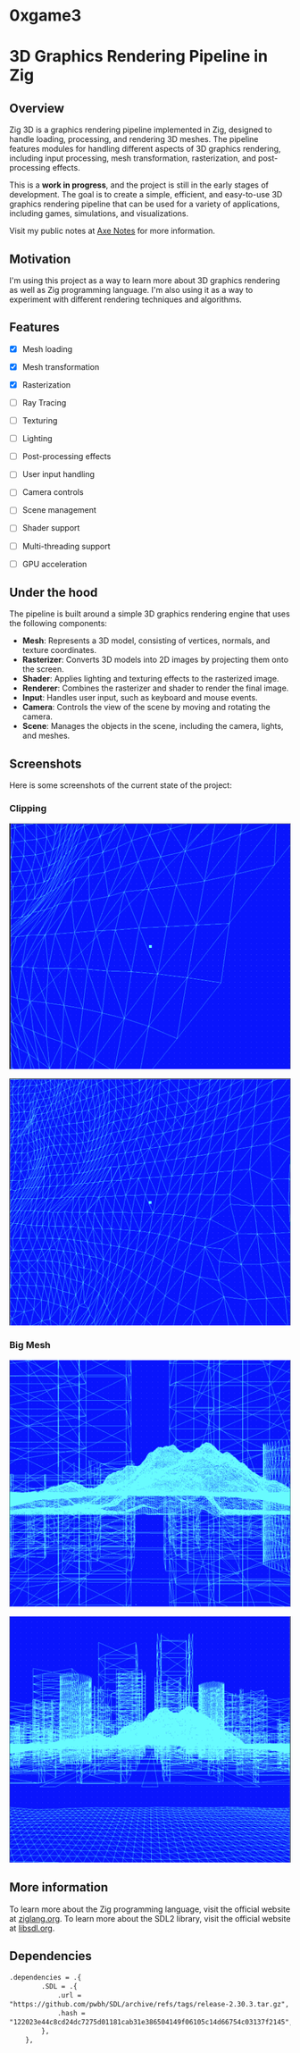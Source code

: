 # 0xgame3

# 3D Graphics Rendering Pipeline in Zig


## Overview

Zig 3D is a graphics rendering pipeline implemented in Zig, designed to handle loading, processing, and rendering 3D meshes.
The pipeline features modules for handling different aspects of 3D graphics rendering, including input processing, mesh transformation, rasterization, and post-processing effects.

This is a **work in progress**, and the project is still in the early stages of development. The goal is to create a simple, efficient, and easy-to-use 3D graphics rendering pipeline that can be used for a variety of applications, including games, simulations, and visualizations.

Visit my public notes at [Axe Notes](https://publish.obsidian.md/axe/public/vault/3D+Graphics+Rendering+Pipeline+in+Zig) for more information.

## Motivation

I'm using this project as a way to learn more about 3D graphics rendering as well as Zig programming language. I'm also using it as a way to experiment with different rendering techniques and algorithms.

## Features

- [x] Mesh loading
- [x] Mesh transformation
- [x] Rasterization
- [ ] Ray Tracing
- [ ] Texturing
- [ ] Lighting
- [ ] Post-processing effects
- [ ] User input handling
- [ ] Camera controls
- [ ] Scene management
- [ ] Shader support
- [ ] Multi-threading support
- [ ] GPU acceleration


## Under the hood

The pipeline is built around a simple 3D graphics rendering engine that uses the following components:

- **Mesh**: Represents a 3D model, consisting of vertices, normals, and texture coordinates.
- **Rasterizer**: Converts 3D models into 2D images by projecting them onto the screen.
- **Shader**: Applies lighting and texturing effects to the rasterized image.
- **Renderer**: Combines the rasterizer and shader to render the final image.
- **Input**: Handles user input, such as keyboard and mouse events.
- **Camera**: Controls the view of the scene by moving and rotating the camera.
- **Scene**: Manages the objects in the scene, including the camera, lights, and meshes.


## Screenshots

Here is some screenshots of the current state of the project:

### Clipping

![Mesh Clipping](./zig3D/assets/screenshots/clipping.png)

![Mesh Clipping](./zig3D/assets/screenshots/clipping-camera_plane.png)

### Big Mesh

![Big Mesh](./zig3D/assets/screenshots/big-mesh1.png)

![Big Mesh](./zig3D/assets/screenshots/big-mesh2.png)

## More information

To learn more about the Zig programming language, visit the official website at [ziglang.org](https://ziglang.org/).
To learn more about the SDL2 library, visit the official website at [libsdl.org](https://www.libsdl.org/).

## Dependencies

```zig
.dependencies = .{
        .SDL = .{
            .url = "https://github.com/pwbh/SDL/archive/refs/tags/release-2.30.3.tar.gz",
            .hash = "122023e44c8cd24dc7275d01181cab31e386504149f06105c14d66754c03137f2145",
        },
    },
```


